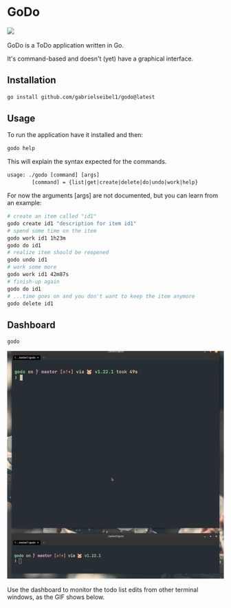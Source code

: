 # GoDo

[![](https://tokei.rs/b1/github/gabrielseibel1/godo?category=lines)](https://github.com/gabrielseibel1/godo)

GoDo is a ToDo application written in Go.

It's command-based and doesn't (yet) have a graphical interface.

## Installation

```sh
go install github.com/gabrielseibel1/godo@latest
```

## Usage

To run the application have it installed and then:

```sh
godo help
```

This will explain the syntax expected for the commands.

```txt
usage: ./godo [command] [args]
        [command] = {list|get|create|delete|do|undo|work|help}
```

For now the arguments [args] are not documented, but you can learn from an example:

```sh
# create an item called "id1"
godo create id1 "description for item id1"
# spend some time on the item
godo work id1 1h23m
godo do id1
# realize item should be reopened
godo undo id1
# work some more
godo work id1 42m87s
# finish-up again
godo do id1
# ...time goes on and you don't want to keep the item anymore
godo delete id1
```

## Dashboard

```sh
godo
```

![usage](godo.gif)

Use the dashboard to monitor the todo list edits from other terminal windows, as the GIF shows below.
